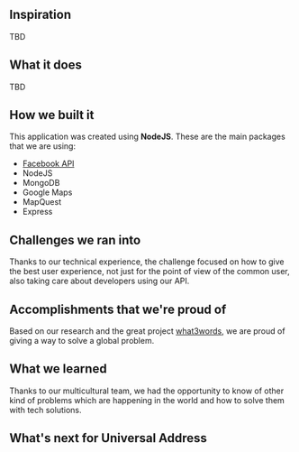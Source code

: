 ## Inspiration
TBD

## What it does
TBD

## How we built it
This application was created using **NodeJS**. These are the main packages that we are using:

- [Facebook API](https://www.npmjs.com/package/fb)
- NodeJS
- MongoDB
- Google Maps
- MapQuest
- Express

## Challenges we ran into

Thanks to our technical experience, the challenge focused on how to give the best user experience, not just for the point of view of the common user, also taking care about developers using our API.

## Accomplishments that we're proud of

Based on our research and the great project [what3words](https://what3words.com/), we are proud of giving a way to solve a global problem.

## What we learned

Thanks to our multicultural team, we had the opportunity to know of other kind of problems which are happening in the world and how to solve them with tech solutions.

## What's next for Universal Address
